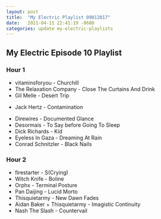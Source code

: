 ```yaml
---
layout: post
title:  "My Electric Playlist 09012017"
date:   2021-04-11 22:41:19 -0600
categories: update my-electric-playlists
---
```


## My Electric Episode 10 Playlist
### Hour 1
* vitaminsforyou - Churchill
* The Relaxation Company - Close The Curtains And Drink
* Gil Melle - Desert Trip
- Jack Hertz - Contamination
* Direwires - Documented Glance
* Desormais - To Say before Going To Sleep
* Dick Richards - Kid
* Eyeless In Gaza - Dreaming At Rain
* Conrad Schnitzler - Black Nails

### Hour 2
* firestarter - S(Crying) 
* Witch Knife - Boline
* Orphx - Terminal Posture
* Pan Daijing - Lucid Morto
* Thisquietarmy - New Dawn Fades
* Aidan Baker + Thisquietarmy - Imagistic Continuity
* Nash The Slash - Countervail
